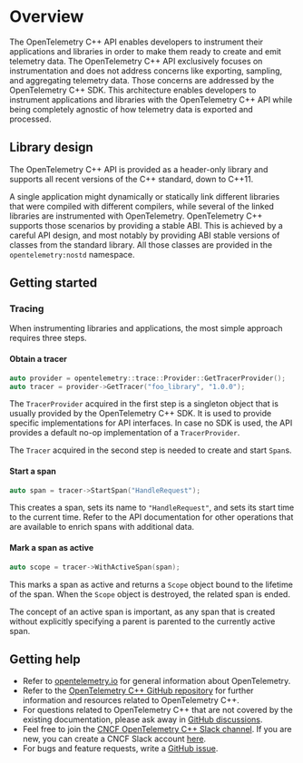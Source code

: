 # Overview

The OpenTelemetry C++ API enables developers to instrument their applications
and libraries in order to make them ready to create and emit telemetry data.
The OpenTelemetry C++ API exclusively focuses on instrumentation and does not
address concerns like exporting, sampling, and aggregating telemetry data.
Those concerns are addressed by the OpenTelemetry C++ SDK. This architecture
enables developers to instrument applications and libraries with the
OpenTelemetry C++ API while being completely agnostic of how telemetry data is
exported and processed.

## Library design

The OpenTelemetry C++ API is provided as a header-only library and supports all
recent versions of the C++ standard, down to C++11.

A single application might dynamically or statically link different libraries
that were compiled with different compilers, while several of the linked
libraries are instrumented with OpenTelemetry. OpenTelemetry C++ supports those
scenarios by providing a stable ABI. This is achieved by a careful API design,
and most notably by providing ABI stable versions of classes from the standard
library. All those classes are provided in the `opentelemetry:nostd` namespace.

## Getting started

### Tracing

When instrumenting libraries and applications, the most simple approach
requires three steps.

#### Obtain a tracer

```cpp
auto provider = opentelemetry::trace::Provider::GetTracerProvider();
auto tracer = provider->GetTracer("foo_library", "1.0.0");
```

The `TracerProvider` acquired in the first step is a singleton object that
is usually provided by the OpenTelemetry C++ SDK. It is used to provide
specific implementations for API interfaces. In case no SDK is used, the API
provides a default no-op implementation of a `TracerProvider`.

The `Tracer` acquired in the second step is needed to create and start `Span`s.

#### Start a span

```cpp
auto span = tracer->StartSpan("HandleRequest");
```

This creates a span, sets its name to `"HandleRequest"`, and sets its start
time to the current time. Refer to the API documentation for other operations
that are available to enrich spans with additional data.

#### Mark a span as active

```cpp
auto scope = tracer->WithActiveSpan(span);
```

This marks a span as active and returns a `Scope` object bound to the
lifetime of the span. When the `Scope` object is destroyed, the related span is
ended.

The concept of an active span is important, as any span that is created
without explicitly specifying a parent is parented to the currently active
span.

## Getting help

* Refer to [opentelemetry.io](https://opentelemetry.io/) for general
  information about OpenTelemetry.
* Refer to the [OpenTelemetry C++ GitHub repository](https://github.com/open-telemetry/opentelemetry-cpp)
  for further information and resources related to OpenTelemetry C++.
* For questions related to OpenTelemetry C++ that are not covered by the
  existing documentation, please ask away in [GitHub discussions](https://github.com/open-telemetry/opentelemetry-cpp/discussions).
* Feel free to join the [CNCF OpenTelemetry C++ Slack channel](https://cloud-native.slack.com/archives/C01N3AT62SJ).
  If you are new, you can create a CNCF Slack account [here](http://slack.cncf.io/).
* For bugs and feature requests, write a [GitHub issue](https://github.com/open-telemetry/opentelemetry-cpp/issues).

